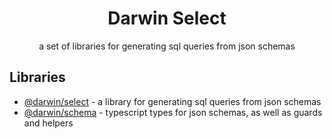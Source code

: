 <h1 align="center">Darwin Select</h1>

<p align="center">
a set of libraries for generating sql queries from json schemas
</p>

## Libraries

- [@darwin/select](./packages/select/README.md) - a library for generating sql queries from json schemas
- [@darwin/schema](./packages/schema/) - typescript types for json schemas, as well as guards and helpers